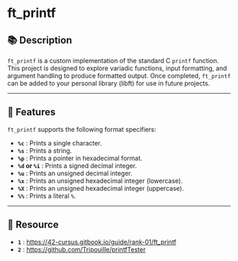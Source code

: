 # ft_printf

## 📚 Description

`ft_printf` is a custom implementation of the standard C `printf` function.
This project is designed to explore variadic functions, input formatting, and argument handling to produce formatted output.
Once completed, `ft_printf` can be added to your personal library (libft) for use in future projects.

---

## 🚀 Features

`ft_printf` supports the following format specifiers:

- **`%c`** : Prints a single character.
- **`%s`** : Prints a string.
- **`%p`** : Prints a pointer in hexadecimal format.
- **`%d` or `%i`** : Prints a signed decimal integer.
- **`%u`** : Prints an unsigned decimal integer.
- **`%x`** : Prints an unsigned hexadecimal integer (lowercase).
- **`%X`** : Prints an unsigned hexadecimal integer (uppercase).
- **`%%`** : Prints a literal `%`.

---

## 📝 Resource

- **`1`** : https://42-cursus.gitbook.io/guide/rank-01/ft_printf
- **`2`** : https://github.com/Tripouille/printfTester
